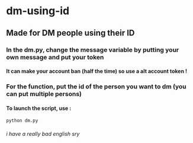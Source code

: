# dm-using-id
## Made for DM people using their ID

### In the dm.py, change the message variable by putting your own message and put your token

#### It can make your account ban (half the time) so use a alt account token !

### For the function, put the id of the person you want to dm (you can put multiple persons)

#### To launch the script, use :
```
python dm.py
```

###### i have a really bad english sry
